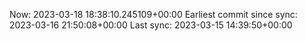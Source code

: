 Now: 2023-03-18 18:38:10.245109+00:00 Earliest commit since sync: 2023-03-16 21:50:08+00:00 Last sync: 2023-03-15 14:39:50+00:00
